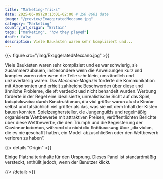 ```yaml
---
title: "Marketing-Tricks"
date: 2025-06-09T20:13:01+02:00 # ISO 8601 date
image: "/preview/ExaggeratedMeccano.jpg"
category: "Marketing"
country_of_origin: "Britain"
tags: ["marketing", "how they played"]
draft: false
description: Viele Baukästen waren sehr kompliziert und...
---
```




{{< figure src="/img/ExaggeratedMeccano.jpg" >}}

Viele Baukästen waren sehr kompliziert und es war schwierig, sie zusammenzubauen, insbesondere wenn die Anweisungen kurz und komplex waren oder wenn die Teile sehr klein, umständlich und unzuverlässig waren. Das *Meccano-Magazin* förderte die Kommunikation mit Abonnenten und erhielt zahlreiche Beschwerden über diese und ähnliche Probleme, die oft verdeckt und nicht behandelt wurden. Werbung förderte in der Regel eine idealisierte, unrealistische Sicht auf das Spiel, beispielsweise durch Konstruktionen, die viel größer waren als die Kinder selbst und tatsächlich viel größer als das, was sie mit dem Inhalt der Kisten bauen konnten. Spielzeughersteller, die Jungenguilds und regelmäßig organisierte Wettbewerbe mit attraktiven Preisen, veröffentlichten Berichte über diese Wettbewerbe, die den Triumph und die Begeisterung der Gewinner betonten, während sie nicht die Enttäuschung über „die vielen, die es nie geschafft hatten, ein Modell abzuschließen oder den Wettbewerb verloren zu haben“.

{{< details "Origin" >}}

Einige Platzhalterinhalte für den Ursprung. Dieses Panel ist standardmäßig versteckt, enthüllt jedoch, wenn der Benutzer klickt.

{{< /details >}}

